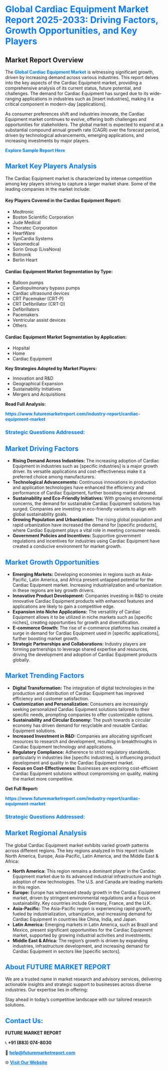 <h1 style="color: #007BFF;">Global Cardiac Equipment Market Report 2025-2033: Driving Factors, Growth Opportunities, and Key Players</h1>

<section id="overview">
<h2>Market Report Overview</h2>
<p>The <a href="https://www.futuremarketreport.com/industry-report/cardiac-equipment-market" style="color: #007BFF; text-decoration: none;"><strong>Global Cardiac Equipment Market</strong></a> is witnessing significant growth, driven by increasing demand across various industries. This report delves into the key aspects of the Cardiac Equipment market, providing a comprehensive analysis of its current status, future potential, and challenges. The demand for Cardiac Equipment has surged due to its wide-ranging applications in industries such as [insert industries], making it a critical component in modern-day [applications].</p>
<p>As consumer preferences shift and industries innovate, the Cardiac Equipment market continues to evolve, offering both challenges and opportunities for stakeholders. The global market is expected to expand at a substantial compound annual growth rate (CAGR) over the forecast period, driven by technological advancements, emerging applications, and increasing investments by major players.</p>
</section>

<section id="overview">
<p><a href="https://www.futuremarketreport.com/request-sample/reportId=113459" style="color: #007BFF; text-decoration: none;"><strong>Explore Sample Report Here</strong></a></p>
</section>

<section id="key-players">
<h2 style="color: #007BFF;">Market Key Players Analysis</h2>
<p>The Cardiac Equipment market is characterized by intense competition among key players striving to capture a larger market share. Some of the leading companies in the market include:</p>
<h4>Key Players Covered in the Cardiac Equipment Report:</h4>
<ul><li>Medtronic</li><li>Boston Scientific Corporation</li><li>Jude Medical</li><li>Thoratec Corporation</li><li>HeartWare</li><li>SynCardia Systems</li><li>Vasomedical</li><li>Sorin Group (LivaNova)</li><li>Biotronik</li><li>Berlin Heart</li></ul>
<h4>Cardiac Equipment Market Segmentation by Type:</h4>
<ul><li>Balloon pumps</li><li>Cardiopulmonary bypass pumps</li><li>Cardiac ultrasound devices</li><li>CRT Pacemaker (CRT-P)</li><li>CRT Defibrillator (CRT-D)</li><li>Defibrillators</li><li>Pacemakers</li><li>Ventricular assist devices</li><li>Others</li></ul>

<h4>Cardiac Equipment Market Segmentation by Application:</h4>
<ul><li>Hopsital</li><li>Home</li><li>Cardiac Equipment</li></ul>
<p><strong>Key Strategies Adopted by Market Players:</strong></p>
<ul>
<li>Innovation and R&D</li>
<li>Geographical Expansion</li>
<li>Sustainability Initiatives</li>
<li>Mergers and Acquisitions</li>
</ul>
</section>

<section>
<p><strong>Read Full Analysis: </strong></p><a href="https://www.futuremarketreport.com/industry-report/cardiac-equipment-market" style="color: #007BFF; text-decoration: none;"><strong>https://www.futuremarketreport.com/industry-report/cardiac-equipment-market</strong></a>
<h3 style="color: #007BFF;">Strategic Questions Addressed:</h3>
</section>

<section id="driving-factors">
<h2 style="color: #007BFF;">Market Driving Factors</h2>
<ul>
<li><strong>Rising Demand Across Industries:</strong> The increasing adoption of Cardiac Equipment in industries such as [specific industries] is a major growth driver. Its versatile applications and cost-effectiveness make it a preferred choice among manufacturers.</li>
<li><strong>Technological Advancements:</strong> Continuous innovations in production and application technologies have enhanced the efficiency and performance of Cardiac Equipment, further boosting market demand.</li>
<li><strong>Sustainability and Eco-Friendly Initiatives:</strong> With growing environmental concerns, the demand for sustainable Cardiac Equipment solutions has surged. Companies are investing in eco-friendly variants to align with global sustainability goals.</li>
<li><strong>Growing Population and Urbanization:</strong> The rising global population and rapid urbanization have increased the demand for [specific products], where Cardiac Equipment plays a vital role in meeting consumer needs.</li>
<li><strong>Government Policies and Incentives:</strong> Supportive government regulations and incentives for industries using Cardiac Equipment have created a conducive environment for market growth.</li>
</ul>
</section>

<section id="growth-opportunities">
<h2 style="color: #007BFF;">Market Growth Opportunities</h2>
<ul>
<li><strong>Emerging Markets:</strong> Developing economies in regions such as Asia-Pacific, Latin America, and Africa present untapped potential for the Cardiac Equipment market. Increasing industrialization and urbanization in these regions are key growth drivers.</li>
<li><strong>Innovative Product Development:</strong> Companies investing in R&D to create innovative Cardiac Equipment products with enhanced features and applications are likely to gain a competitive edge.</li>
<li><strong>Expansion into Niche Applications:</strong> The versatility of Cardiac Equipment allows it to be utilized in niche markets such as [specific niches], creating opportunities for growth and diversification.</li>
<li><strong>E-commerce Growth:</strong> The rise of e-commerce platforms has created a surge in demand for Cardiac Equipment used in [specific applications], further boosting market growth.</li>
<li><strong>Strategic Partnerships and Collaborations:</strong> Industry players are forming partnerships to leverage shared expertise and resources, driving the development and adoption of Cardiac Equipment products globally.</li>
</ul>
</section>

<section id="trending-factors">
<h2 style="color: #007BFF;">Market Trending Factors</h2>
<ul>
<li><strong>Digital Transformation:</strong> The integration of digital technologies in the production and distribution of Cardiac Equipment has improved efficiency and customer satisfaction.</li>
<li><strong>Customization and Personalization:</strong> Consumers are increasingly seeking personalized Cardiac Equipment solutions tailored to their specific needs, prompting companies to offer customizable options.</li>
<li><strong>Sustainability and Circular Economy:</strong> The push towards a circular economy has driven demand for recyclable and reusable Cardiac Equipment solutions.</li>
<li><strong>Increased Investment in R&D:</strong> Companies are allocating significant resources to research and development, resulting in breakthroughs in Cardiac Equipment technology and applications.</li>
<li><strong>Regulatory Compliance:</strong> Adherence to strict regulatory standards, particularly in industries like [specific industries], is influencing product development and quality in the Cardiac Equipment market.</li>
<li><strong>Focus on Cost-Effectiveness:</strong> Businesses are exploring cost-efficient Cardiac Equipment solutions without compromising on quality, making the market more competitive.</li>
</ul>
</section>

<section>
<p><strong>Get Full Report: </strong></p><a href="https://www.futuremarketreport.com/industry-report/cardiac-equipment-market" style="color: #007BFF; text-decoration: none;"><strong>https://www.futuremarketreport.com/industry-report/cardiac-equipment-market</strong></a>
<h3 style="color: #007BFF;">Strategic Questions Addressed:</h3>
</section>


<section id="regional-analysis">
<h2 style="color: #007BFF;">Market Regional Analysis</h2>
<p>The global Cardiac Equipment market exhibits varied growth patterns across different regions. The key regions analyzed in this report include North America, Europe, Asia-Pacific, Latin America, and the Middle East & Africa:</p>
<ul>
<li><strong>North America:</strong> This region remains a dominant player in the Cardiac Equipment market due to its advanced industrial infrastructure and high adoption of new technologies. The U.S. and Canada are leading markets in this region.</li>
<li><strong>Europe:</strong> Europe has witnessed steady growth in the Cardiac Equipment market, driven by stringent environmental regulations and a focus on sustainability. Key countries include Germany, France, and the U.K.</li>
<li><strong>Asia-Pacific:</strong> The Asia-Pacific region is experiencing rapid growth, fueled by industrialization, urbanization, and increasing demand for Cardiac Equipment in countries like China, India, and Japan.</li>
<li><strong>Latin America:</strong> Emerging markets in Latin America, such as Brazil and Mexico, present significant opportunities for the Cardiac Equipment market, supported by growing industrial activities and investments.</li>
<li><strong>Middle East & Africa:</strong> The region’s growth is driven by expanding industries, infrastructure development, and increasing demand for Cardiac Equipment in sectors like [specific sectors].</li>
</ul>
</section>

<footer>
<h2 style="color: #007BFF;">About FUTURE MARKET REPORT</h2>
<p>We are a trusted name in market research and advisory services, delivering actionable insights and strategic support to businesses across diverse industries. Our expertise lies in offering:</p>

<p>Stay ahead in today’s competitive landscape with our tailored research solutions.</p>

<h2 style="color: #007BFF;">Contact Us:</h2>
<p><strong>FUTURE MARKET REPORT</strong></p>
<p>📞 <strong>+91 (883) 074-8030</strong></p>
<p>📧 <strong><a href="mailto:help@futuremarketreport.com" style="color: #007BFF;">help@futuremarketreport.com</a></strong></p>
<p>🌐 <strong><a href="https://www.futuremarketreport.com/" style="color: #007BFF;">Visit Our Website</a></strong></p>
</footer>